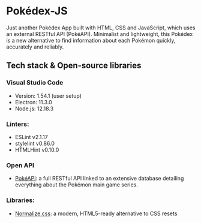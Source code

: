 # Pokédex-JS
Just another Pokédex App built with HTML, CSS and JavaScript, which uses an external RESTful API (PokéAPI). Minimalist and lightweight, this Pokédex is a new alternative to find information about each Pokémon quickly, accurately and reliably.

## Tech stack & Open-source libraries

### Visual Studio Code
- Version: 1.54.1 (user setup)
- Electron: 11.3.0
- Node.js: 12.18.3

### Linters:
- ESLint v2.1.17
- stylelint v0.86.0
- HTMLHint v0.10.0

### Open API
- [PokéAPI](https://github.com/PokeAPI/pokeapi): a full RESTful API linked to an extensive database detailing everything about the Pokémon main game series.

### Libraries:
- [Normalize.css](https://necolas.github.io/normalize.css/): a modern, HTML5-ready alternative to CSS resets
